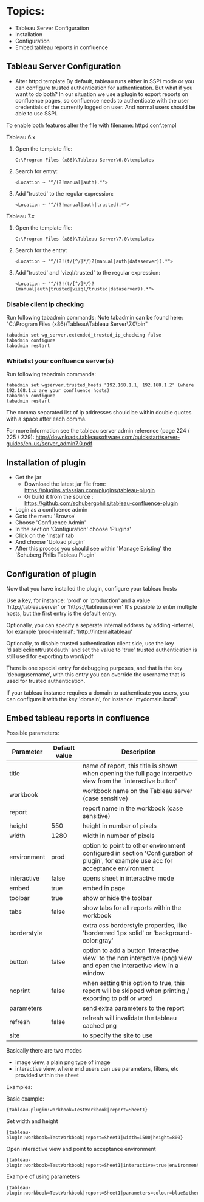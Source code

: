 # Topics:
* Tableau Server Configuration
* Installation
* Configuration
* Embed tableau reports in confluence

## Tableau Server Configuration
* Alter httpd template
By default, tableau runs either in SSPI mode or you can configure trusted authentication for authentication. But what if you want to do both?
In our situation we use a plugin to export reports on confluence pages, so confluence needs to authenticate with the user credentials of the currently logged on user. And normal users should be able to use SSPI.

To enable both features alter the file with filename: httpd.conf.templ

Tableau 6.x

1. Open the template file:

    ```C:\Program Files (x86)\Tableau Server\6.0\templates```

2. Search for entry:

    ```<Location ~ "^/(?!manual|auth).*">```

3. Add 'trusted' to the regular expression:

    ```<Location ~ "^/(?!manual|auth|trusted).*">```

Tableau 7.x

1. Open the template file:

    ```C:\Program Files (x86)\Tableau Server\7.0\templates```

2. Search for the entry:

    ```<Location ~ "^/(?!(t/[^/]*/)?(manual|auth|dataserver)).*">```

3. Add 'trusted' and 'vizql/trusted' to the regular expression:

    ```<Location ~ "^/(?!(t/[^/]*/)?(manual|auth|trusted|vizql/trusted|dataserver)).*">```

### Disable client ip checking
Run following tabadmin commands:
Note tabadmin can be found here: "C:\Program Files (x86)\Tableau\Tableau Server\7.0\bin"

	tabadmin set wg_server.extended_trusted_ip_checking false
	tabadmin configure
	tabadmin restart

### Whitelist your confluence server(s)
Run following tabadmin commands:

    tabadmin set wgserver.trusted_hosts "192.168.1.1, 192.168.1.2" (where 192.168.1.x are your confluence hosts)
    tabadmin configure
    tabadmin restart

The comma separated list of ip addresses should be within double quotes with a space after each comma.

For more information see the tableau server admin reference (page 224 / 225 / 229):
http://downloads.tableausoftware.com/quickstart/server-guides/en-us/server_admin7.0.pdf

## Installation of plugin
* Get the jar
    * Download the latest jar file from: https://plugins.atlassian.com/plugins/tableau-plugin
	* Or build it from the source : https://github.com/schubergphilis/tableau-confluence-plugin
* Login as a confluence admin
* Goto the menu 'Browse'
* Choose 'Confluence Admin'
* In the section 'Configuration' choose 'Plugins'
* Click on the 'Install' tab
* And choose 'Upload plugin'
* After this process you should see within 'Manage Existing' the 'Schuberg Philis Tableau Plugin'

## Configuration of plugin
Now that you have installed the plugin, configure your tableau hosts

Use a key, for instance: 'prod' or 'production' and a value 'http://tableauserver' or 'https://tableauserver'
It's possible to enter multiple hosts, but the first entry is the default entry.

Optionally, you can specify a seperate internal address by adding -internal, for example 'prod-internal': 'http://internaltableau'

Optionally, to disable trusted authentication client side, use the key 'disableclienttrustedauth' and set the value to 'true' trusted authentication is still used for exporting to word/pdf

There is one special entry for debugging purposes, and that is the key 'debugusername', with this entry you can override the username that is used for trusted authentication.

If your tableau instance requires a domain to authenticate you users, you can configure it with the key 'domain', for instance 'mydomain.local'.

## Embed tableau reports in confluence

Possible parameters:

| Parameter   | Default value | Description                           |
| ----------- | ------------- | ------------------------------------- |
| title       |               | name of report, this title is shown when opening the full page interactive view from the 'interactive button' |
| workbook    |               | workbook name on the Tableau server (case sensitive) |
| report      |               | report name in the workbook (case sensitive) |
| height      | 550           | height in number of pixels |
| width       | 1280          | width in number of pixels |
| environment | prod          | option to point to other environment configured in section 'Configuration of plugin', for example use acc for acceptance environment |
| interactive | false         | opens sheet in interactive mode |
| embed       | true          | embed in page |
| toolbar     | true          | show or hide the toolbar |
| tabs        | false         | show tabs for all reports within the workbook |
| borderstyle |               | extra css borderstyle properties, like 'border:red 1px solid' or 'background-color:gray' |
| button      | false         | option to add a button 'Interactive view' to the non interactive (png) view and open the interactive view in a window |
| noprint     | false         | when setting this option to true, this report will be skipped when printing / exporting to pdf or word |
| parameters  |               | send extra parameters to the report |
| refresh     | false         | refresh will invalidate the tableau cached png |
| site        |               | to specify the site to use |

Basically there are two modes
* image view, a plain png type of image
* interactive view, where end users can use parameters, filters, etc provided within the sheet

Examples:

Basic example:

    {tableau-plugin:workbook=TestWorkbook|report=Sheet1}

Set width and height

    {tableau-plugin:workbook=TestWorkbook|report=Sheet1|width=1500|height=800}

Open interactive view and point to acceptance environment

    {tableau-plugin:workbook=TestWorkbook|report=Sheet1|interactive=true|environment=acc}

Example of using parameters

    {tableau-plugin:workbook=TestWorkbook|report=Sheet1|parameters=colour=blue&othervalue=100}
